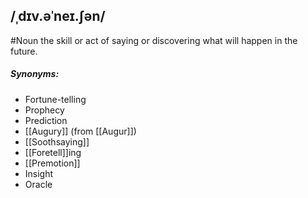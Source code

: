 ## /ˌdɪv.əˈneɪ.ʃən/
#Noun 
the skill or act of saying or discovering what will happen in the future.

##### Synonyms:
- Fortune-telling 
- Prophecy
- Prediction
- [[Augury]] (from [[Augur]])
- [[Soothsaying]]
- [[Foretell]]ing
- [[Premotion]]
- Insight
- Oracle